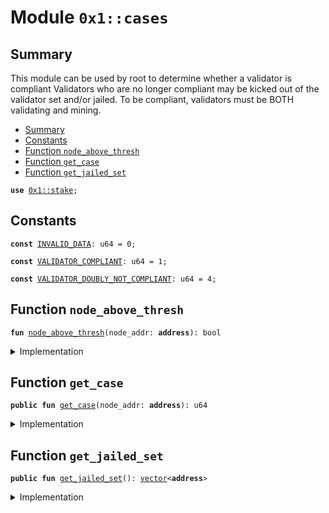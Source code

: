 
<a name="0x1_cases"></a>

# Module `0x1::cases`


<a name="@Summary_0"></a>

## Summary

This module can be used by root to determine whether a validator is compliant
Validators who are no longer compliant may be kicked out of the validator
set and/or jailed. To be compliant, validators must be BOTH validating and mining.


-  [Summary](#@Summary_0)
-  [Constants](#@Constants_1)
-  [Function `node_above_thresh`](#0x1_cases_node_above_thresh)
-  [Function `get_case`](#0x1_cases_get_case)
-  [Function `get_jailed_set`](#0x1_cases_get_jailed_set)


<pre><code><b>use</b> <a href="stake.md#0x1_stake">0x1::stake</a>;
</code></pre>



<a name="@Constants_1"></a>

## Constants


<a name="0x1_cases_INVALID_DATA"></a>



<pre><code><b>const</b> <a href="cases.md#0x1_cases_INVALID_DATA">INVALID_DATA</a>: u64 = 0;
</code></pre>



<a name="0x1_cases_VALIDATOR_COMPLIANT"></a>



<pre><code><b>const</b> <a href="cases.md#0x1_cases_VALIDATOR_COMPLIANT">VALIDATOR_COMPLIANT</a>: u64 = 1;
</code></pre>



<a name="0x1_cases_VALIDATOR_DOUBLY_NOT_COMPLIANT"></a>



<pre><code><b>const</b> <a href="cases.md#0x1_cases_VALIDATOR_DOUBLY_NOT_COMPLIANT">VALIDATOR_DOUBLY_NOT_COMPLIANT</a>: u64 = 4;
</code></pre>



<a name="0x1_cases_node_above_thresh"></a>

## Function `node_above_thresh`



<pre><code><b>fun</b> <a href="cases.md#0x1_cases_node_above_thresh">node_above_thresh</a>(node_addr: <b>address</b>): bool
</code></pre>



<details>
<summary>Implementation</summary>


<pre><code><b>fun</b> <a href="cases.md#0x1_cases_node_above_thresh">node_above_thresh</a>(node_addr: <b>address</b>): bool {
  <b>let</b> idx = <a href="stake.md#0x1_stake_get_validator_index">stake::get_validator_index</a>(node_addr);
  <b>let</b> (proposed, failed) = <a href="stake.md#0x1_stake_get_current_epoch_proposal_counts">stake::get_current_epoch_proposal_counts</a>(idx);

  proposed &gt; failed
}
</code></pre>



</details>

<a name="0x1_cases_get_case"></a>

## Function `get_case`



<pre><code><b>public</b> <b>fun</b> <a href="cases.md#0x1_cases_get_case">get_case</a>(node_addr: <b>address</b>): u64
</code></pre>



<details>
<summary>Implementation</summary>


<pre><code><b>public</b> <b>fun</b> <a href="cases.md#0x1_cases_get_case">get_case</a>(
    node_addr: <b>address</b>): u64 {

    // this is a failure mode. Only usually seen in rescue missions,
    // <b>where</b> epoch counters are reconfigured by writeset offline.
    // <b>if</b> (height_end &lt; height_start) <b>return</b> <a href="cases.md#0x1_cases_INVALID_DATA">INVALID_DATA</a>;

    // Roles::assert_diem_root(vm); // todo v7
    // did the validator sign blocks above threshold?
    <b>let</b> signs = <a href="cases.md#0x1_cases_node_above_thresh">node_above_thresh</a>(node_addr);

    // <b>let</b> mines = TowerState::node_above_thresh(node_addr);

    <b>if</b> (signs) {
        // compliant: in next set, gets paid, weight increments
        <a href="cases.md#0x1_cases_VALIDATOR_COMPLIANT">VALIDATOR_COMPLIANT</a>
    }
    // V6: Simplify compliance <a href="cases.md#0x1_cases">cases</a> by removing mining.

    // }
    // <b>else</b> <b>if</b> (signs && !mines) {
    //     // half compliant: not in next set, does not get paid, weight
    //     // does not increment.
    //     VALIDATOR_HALF_COMPLIANT
    // }
    // <b>else</b> <b>if</b> (!signs && mines) {
    //     // not compliant: jailed, not in next set, does not get paid,
    //     // weight increments.
    //     VALIDATOR_NOT_COMPLIANT
    // }
    <b>else</b> {
        // not compliant: jailed, not in next set, does not get paid,
        // weight does not increment.
        <a href="cases.md#0x1_cases_VALIDATOR_DOUBLY_NOT_COMPLIANT">VALIDATOR_DOUBLY_NOT_COMPLIANT</a>
    }
}
</code></pre>



</details>

<a name="0x1_cases_get_jailed_set"></a>

## Function `get_jailed_set`



<pre><code><b>public</b> <b>fun</b> <a href="cases.md#0x1_cases_get_jailed_set">get_jailed_set</a>(): <a href="">vector</a>&lt;<b>address</b>&gt;
</code></pre>



<details>
<summary>Implementation</summary>


<pre><code><b>public</b> <b>fun</b> <a href="cases.md#0x1_cases_get_jailed_set">get_jailed_set</a>(): <a href="">vector</a>&lt;<b>address</b>&gt; {
  <b>let</b> validator_set = <a href="stake.md#0x1_stake_get_current_validators">stake::get_current_validators</a>();
  <b>let</b> jailed_set = <a href="_empty">vector::empty</a>&lt;<b>address</b>&gt;();
  <b>let</b> k = 0;
  <b>while</b>(k &lt; <a href="_length">vector::length</a>(&validator_set)){
    <b>let</b> addr = *<a href="_borrow">vector::borrow</a>&lt;<b>address</b>&gt;(&validator_set, k);
    // consensus case 1 allow inclusion into the next validator set.
    <b>if</b> (<a href="cases.md#0x1_cases_get_case">get_case</a>(addr) == 4){
      <a href="_push_back">vector::push_back</a>&lt;<b>address</b>&gt;(&<b>mut</b> jailed_set, addr)
    };
    k = k + 1;
  };
  jailed_set
}
</code></pre>



</details>


[move-book]: https://aptos.dev/guides/move-guides/book/SUMMARY
